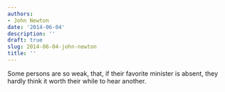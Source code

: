 ```yaml
---
authors:
- John Newton
date: '2014-06-04'
description: ''
draft: true
slug: 2014-06-04-john-newton
title: ''
---
```

Some persons are so weak, that, if their favorite minister is absent, they hardly think it worth their while to hear another.



